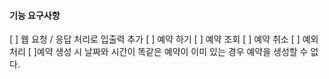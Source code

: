 #### 기능 요구사항

[ ] 웹 요청 / 응답 처리로 입출력 추가
    [ ] 예약 하기
    [ ] 예약 조회
    [ ] 예약 취소
[ ] 예외 처리
    [ ]예약 생성 시 날짜와 시간이 똑같은 예약이 이미 있는 경우 예약을 생성할 수 없다.


